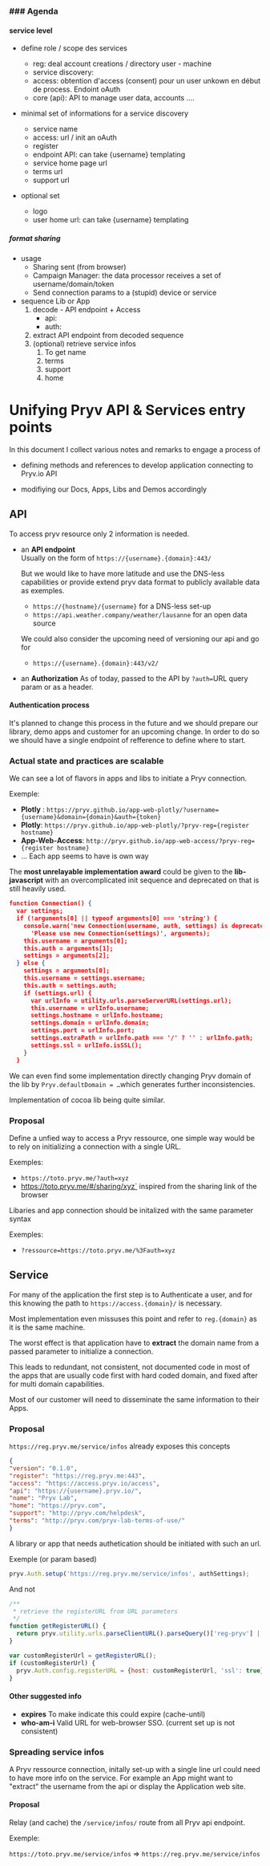 

###  ### Agenda

#### service level

- define role / scope des services

  - reg: deal account creations / directory user - machine 
  - service discovery: 
  - access: obtention d'access (consent) pour un user unkown en début de process. Endoint oAuth
  - core (api): API to manage user data, accounts ….

- minimal set of informations for a service discovery

  - service name
  - access: url / init an oAuth
  - register
  - endpoint API: can take {username} templating 
  - service home page url
  - terms url
  - support url

- optional set

  - logo 
  - user home url: can take {username} templating 

  

##### format sharing 

- usage 
  - Sharing sent (from browser)
  - Campaign Manager: the data processor receives a set of username/domain/token
  - Send connection params to a (stupid) device or service
- sequence Lib or App
  1. decode - API endpoint + Access 
     - api: 
     - auth: 
  2. extract API endpoint from decoded sequence
  3. (optional) retrieve service infos
     1. To get name
     2. terms
     3. support
     4. home 



# Unifying Pryv API & Services entry points

In this document I collect various notes and remarks to engage a process of

- defining methods and references to develop application connecting to Pryv.io API

- modifiying our Docs, Apps, Libs and Demos accordingly

## API

To access pryv resource only 2 information is needed.

- an **API endpoint**  
  Usually on the form of `https://{username}.{domain}:443/`

  But we would like to have more latitude and use the DNS-less capabilities or provide extend pryv data format to publicly available data as exemples.

  - `https://{hostname}/{username}` for a DNS-less set-up
  - `https://api.weather.company/weather/lausanne` for an open data source

  We could also consider the upcoming need of versioning our api and go for

  - `https://{username}.{domain}:443/v2/` 

- an **Authorization** 
  As of today, passed to the API by `?auth=`URL query param or as a header.

#### Authentication process

It's planned to change this process in the future and we should prepare our library, demo apps and customer for an upcoming change. In order to do so we should have a single endpoint of refference to define where to start.

### Actual state and practices are scalable 

We can see a lot of flavors in apps and libs to initiate a Pryv connection. 

Exemple: 

-  **Plotly** : `https://pryv.github.io/app-web-plotly/?username={username}&domain={domain}&auth={token}`
- **Plotly**: `https://pryv.github.io/app-web-plotly/?pryv-reg={register hostname}`
- **App-Web-Access**: `http://pryv.github.io/app-web-access/?pryv-reg={register hostname}`
- ... Each app seems to have is own way 

The **most unrelayable implementation award** could be given to the **lib-javascript** with an overcomplicated init sequence and deprecated on that is still heavily used.

``` json
function Connection() {
  var settings;
  if (!arguments[0] || typeof arguments[0] === 'string') {
    console.warn('new Connection(username, auth, settings) is deprecated.',
      'Please use new Connection(settings)', arguments);
    this.username = arguments[0];
    this.auth = arguments[1];
    settings = arguments[2];
  } else {
    settings = arguments[0];
    this.username = settings.username;
    this.auth = settings.auth;
    if (settings.url) {
      var urlInfo = utility.urls.parseServerURL(settings.url);
      this.username = urlInfo.username;
      settings.hostname = urlInfo.hostname;
      settings.domain = urlInfo.domain;
      settings.port = urlInfo.port;
      settings.extraPath = urlInfo.path === '/' ? '' : urlInfo.path;
      settings.ssl = urlInfo.isSSL();
    }
  }
```

We can even find some implementation directly changing Pryv domain of the lib by `Pryv.defaultDomain = …`which generates further inconsistencies. 

Implementation of cocoa lib being quite similar. 

### Proposal

Define a unfied way to access a Pryv ressource, one simple way would be to rely on initializing a connection with a single URL. 

Exemples:

- `https://toto.pryv.me/?auth=xyz`
- https://toto.pryv.me/#/sharing/xyz` inspired from the sharing link of the browser

Libaries and app connection should be initalized with the same parameter syntax 

Exemples:

- `?ressource=https://toto.pryv.me/%3Fauth=xyz`

## Service

For many of the application the first step is to Authenticate a user, and for this knowing the path to `https://access.{domain}/` is necessary. 

Most implementation even missuses this point and refer to `reg.{domain}` as it is the same machine. 

The worst effect is that application have to **extract** the domain name from a passed parameter to initialize a connection. 

This leads to redundant, not consistent, not documented code in most of the apps that are usually code first with hard coded domain, and fixed after for multi domain capabilities.

Most of our customer will need to disseminate the same information to their Apps.

### Proposal

`https://reg.pryv.me/service/infos` already exposes this concepts

```json
{
"version": "0.1.0",
"register": "https://reg.pryv.me:443",
"access": "https://access.pryv.io/access",
"api": "https://{username}.pryv.io/",
"name": "Pryv Lab",
"home": "https://pryv.com",
"support": "http://pryv.com/helpdesk",
"terms": "http://pryv.com/pryv-lab-terms-of-use/"
}
```

A library or app that needs authetication should be initiated with such an url.

Exemple (or param based)

```javascript
pryv.Auth.setup('https://reg.pryv.me/service/infos', authSettings);
```

And not

```javascript
/**
 * retrieve the registerURL from URL parameters
 */
function getRegisterURL() {
  return pryv.utility.urls.parseClientURL().parseQuery()['reg-pryv'] || pryv.utility.urls.parseClientURL().parseQuery()['pryv-reg'];
}

var customRegisterUrl = getRegisterURL();
if (customRegisterUrl) {
  pryv.Auth.config.registerURL = {host: customRegisterUrl, 'ssl': true};
}


```

#### Other suggested info

- **expires** To make indicate this could expire (cache-until)
- **who-am-i** Valid URL for web-browser SSO. (current set up is not consistent)

### Spreading service infos 

A Pryv ressource connection, initally set-up with a single line url could need to have more info on the service. For example an App might want to "extract" the username from the api or display the Application web site. 

#### Proposal

Relay (and cache) the `/service/infos/` route from all Pryv api endpoint. 

Exemple:

`https://toto.pryv.me/service/infos` => `https://reg.pryv.me/service/infos`	

